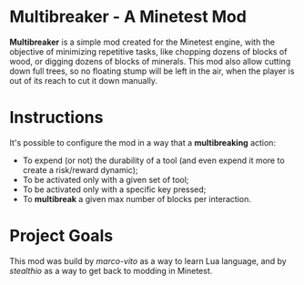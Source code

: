 # Multibreaker - A Minetest Mod #

**Multibreaker** is a simple mod created for  the Minetest engine, with the objective of minimizing repetitive tasks, 
like chopping dozens of blocks of wood, or digging dozens of blocks of minerals. This mod also allow cutting down full 
trees, so no floating stump will be left in the air, when the player is out of its reach to cut it down manually.

# Instructions #

It's possible to configure the mod in a way that a **multibreaking** action:

  - To expend (or not) the durability of a tool (and even expend it more to create a risk/reward dynamic);
  - To be activated only with a given set of tool;
  - To be activated only with a specific key pressed;
  - To **multibreak** a given max number of blocks per interaction.
  
  # Project Goals #
 
 This mod was build by *marco-vito* as a way to learn Lua language, and by *stealthio* as a way to get back to modding in Minetest.
